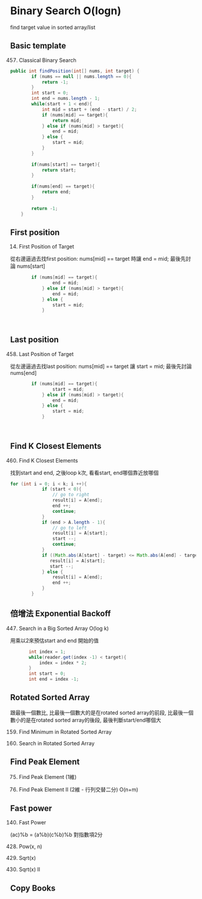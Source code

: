 # Binary Search O(logn)
find target value in sorted array/list

## Basic template
457. Classical Binary Search
```java
public int findPosition(int[] nums, int target) {
        if (nums == null || nums.length == 0){
            return -1;
        }
        int start = 0;
        int end = nums.length - 1;
        while(start + 1 < end){
            int mid = start + (end - start) / 2;
            if (nums[mid] == target){
                return mid;
            } else if (nums[mid] > target){
                end = mid;
            } else {
                start = mid;
            }
        }
        
        if(nums[start] == target){
            return start;
        }
        
        if(nums[end] == target){
            return end;
        }
        
        return -1;
    }
```
## First position
14. First Position of Target

從右邊逼過去找first position: nums[mid] == target 時讓 end = mid; 最後先討論 nums[start]
```java
        if (nums[mid] == target){
                end = mid;
            } else if (nums[mid] > target){
                end = mid;
            } else {
                start = mid;
            }
           
       
```

## Last position
458. Last Position of Target

從左邊逼過去找last position: nums[mid] == target 讓 start = mid; 最後先討論 nums[end]
```java
        if (nums[mid] == target){
                start = mid;
            } else if (nums[mid] > target){
                end = mid;
            } else {
                start = mid;
            }
           
       
```
## Find K Closest Elements
460. Find K Closest Elements

找到start and end, 之後loop k次, 看看start, end哪個靠近放哪個
```java
for (int i = 0; i < k; i ++){
            if (start < 0){
                // go to right
                result[i] = A[end];
                end ++;
                continue;
            }
            if (end > A.length - 1){
                // go to left
                result[i] = A[start];
                start --;
                continue;
            } 
            if ((Math.abs(A[start] - target) <= Math.abs(A[end] - target))){
               result[i] = A[start];
               start --;
            } else {
                result[i] = A[end];
                end ++;
            }
        }
 ```
## 倍增法 Exponential Backoff
447. Search in a Big Sorted Array O(log k)
 
用乘以2來預估start and end 開始的值
 ``` java 
        int index = 1;
        while(reader.get(index -1) < target){
            index = index * 2;
        }
        int start = 0;
        int end = index -1;
 ```
## Rotated Sorted Array
跟最後一個數比, 比最後一個數大的是在rotated sorted array的前段, 比最後一個數小的是在rotated sorted array的後段, 最後判斷start/end哪個大
 
159. Find Minimum in Rotated Sorted Array
 
62. Search in Rotated Sorted Array

## Find Peak Element
75. Find Peak Element (1維)

390. Find Peak Element II (2維 - 行列交替二分) O(n+m)

## Fast power
140. Fast Power

(ac)%b = (a%b)(c%b)%b
對指數項2分

428. Pow(x, n)

141. Sqrt(x)

586. Sqrt(x) II

## Copy Books
